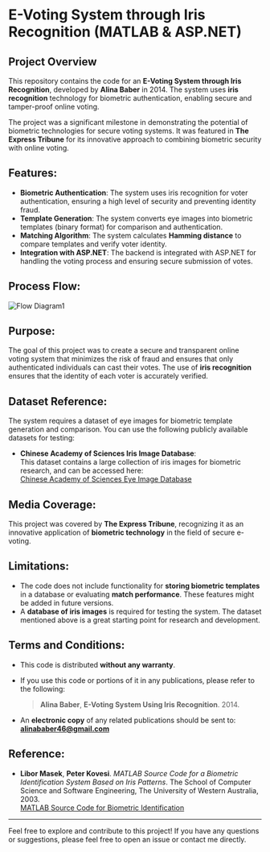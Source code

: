 # E-Voting System through Iris Recognition (MATLAB & ASP.NET)

## Project Overview

This repository contains the code for an **E-Voting System through Iris Recognition**, developed by **Alina Baber** in 2014. The system uses **iris recognition** technology for biometric authentication, enabling secure and tamper-proof online voting. 

The project was a significant milestone in demonstrating the potential of biometric technologies for secure voting systems. It was featured in **The Express Tribune** for its innovative approach to combining biometric security with online voting.

## Features:
- **Biometric Authentication**: The system uses iris recognition for voter authentication, ensuring a high level of security and preventing identity fraud.
- **Template Generation**: The system converts eye images into biometric templates (binary format) for comparison and authentication.
- **Matching Algorithm**: The system calculates **Hamming distance** to compare templates and verify voter identity.
- **Integration with ASP.NET**: The backend is integrated with ASP.NET for handling the voting process and ensuring secure submission of votes.

## Process Flow:
![Flow Diagram1](https://github.com/user-attachments/assets/12cc2366-9570-4883-a4b8-febc3c3272f5)

## Purpose:
The goal of this project was to create a secure and transparent online voting system that minimizes the risk of fraud and ensures that only authenticated individuals can cast their votes. The use of **iris recognition** ensures that the identity of each voter is accurately verified.

## Dataset Reference:
The system requires a dataset of eye images for biometric template generation and comparison. You can use the following publicly available datasets for testing:

- **Chinese Academy of Sciences Iris Image Database**:  
  This dataset contains a large collection of iris images for biometric research, and can be accessed here:  
  [Chinese Academy of Sciences Eye Image Database](http://www.sinobiometrics.com/resources.htm)

## Media Coverage:
This project was covered by **The Express Tribune**, recognizing it as an innovative application of **biometric technology** in the field of secure e-voting.

## Limitations:
- The code does not include functionality for **storing biometric templates** in a database or evaluating **match performance**. These features might be added in future versions.
- A **database of iris images** is required for testing the system. The dataset mentioned above is a great starting point for research and development.

## Terms and Conditions:
- This code is distributed **without any warranty**.
- If you use this code or portions of it in any publications, please refer to the following:

  > **Alina Baber**, **E-Voting System Using Iris Recognition**. 2014.

- An **electronic copy** of any related publications should be sent to:  
  **alinababer46@gmail.com**

## Reference:
- **Libor Masek**, **Peter Kovesi**. *MATLAB Source Code for a Biometric Identification System Based on Iris Patterns*. The School of Computer Science and Software Engineering, The University of Western Australia, 2003.  
  [MATLAB Source Code for Biometric Identification](http://www.csse.uwa.edu.au/biometrics/)

---

Feel free to explore and contribute to this project! If you have any questions or suggestions, please feel free to open an issue or contact me directly.
